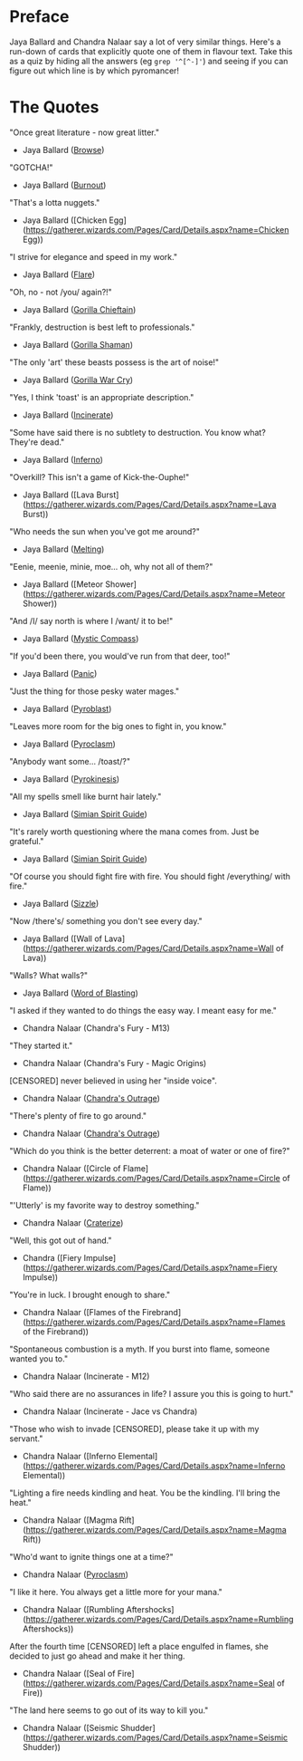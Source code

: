 Preface
=======

Jaya Ballard and Chandra Nalaar say a lot of very similar things. Here's a run-down
of cards that explicitly quote one of them in flavour text. Take this as a quiz by
hiding all the answers (eg `grep '^[^-]'`) and seeing if you can figure out which
line is by which pyromancer!

The Quotes
==========

"Once great literature - now great litter."
- Jaya Ballard ([Browse](https://gatherer.wizards.com/Pages/Card/Details.aspx?name=Browse))

"GOTCHA!"
- Jaya Ballard ([Burnout](https://gatherer.wizards.com/Pages/Card/Details.aspx?name=Burnout))

"That's a lotta nuggets."
- Jaya Ballard ([Chicken Egg](https://gatherer.wizards.com/Pages/Card/Details.aspx?name=Chicken Egg))

"I strive for elegance and speed in my work."
- Jaya Ballard ([Flare](https://gatherer.wizards.com/Pages/Card/Details.aspx?multiverseid=2621))

"Oh, no - not /you/ again?!"
- Jaya Ballard ([Gorilla Chieftain](https://gatherer.wizards.com/Pages/Card/Details.aspx?multiverseid=3143))

"Frankly, destruction is best left to professionals."
- Jaya Ballard ([Gorilla Shaman](https://gatherer.wizards.com/Pages/Card/Details.aspx?multiverseid=3171))

"The only 'art' these beasts possess is the art of noise!"
- Jaya Ballard ([Gorilla War Cry](https://gatherer.wizards.com/Pages/Card/Details.aspx?multiverseid=3173))

"Yes, I think 'toast' is an appropriate description."
- Jaya Ballard ([Incinerate](https://gatherer.wizards.com/Pages/Card/Details.aspx?multiverseid=2630))

"Some have said there is no subtlety to destruction. You know what? They're dead."
- Jaya Ballard ([Inferno](https://gatherer.wizards.com/Pages/Card/Details.aspx?name=Inferno))

"Overkill? This isn't a game of Kick-the-Ouphe!"
- Jaya Ballard ([Lava Burst](https://gatherer.wizards.com/Pages/Card/Details.aspx?name=Lava Burst))

"Who needs the sun when you've got me around?"
- Jaya Ballard ([Melting](https://gatherer.wizards.com/Pages/Card/Details.aspx?name=Melting))

"Eenie, meenie, minie, moe... oh, why not all of them?"
- Jaya Ballard ([Meteor Shower](https://gatherer.wizards.com/Pages/Card/Details.aspx?name=Meteor Shower))

"And /I/ say north is where I /want/ it to be!"
- Jaya Ballard ([Mystic Compass](https://gatherer.wizards.com/Pages/Card/Details.aspx?multiverseid=3050))

"If you'd been there, you would've run from that deer, too!"
- Jaya Ballard ([Panic](https://gatherer.wizards.com/Pages/Card/Details.aspx?name=Panic))

"Just the thing for those pesky water mages."
- Jaya Ballard ([Pyroblast](https://gatherer.wizards.com/Pages/Card/Details.aspx?multiverseid=2649))

"Leaves more room for the big ones to fight in, you know."
- Jaya Ballard ([Pyroclasm](https://gatherer.wizards.com/Pages/Card/Details.aspx?multiverseid=2650))

"Anybody want some... /toast/?"
- Jaya Ballard ([Pyrokinesis](https://gatherer.wizards.com/Pages/Card/Details.aspx?multiverseid=3180))

"All my spells smell like burnt hair lately."
- Jaya Ballard ([Simian Spirit Guide](https://gatherer.wizards.com/Pages/Card/Details.aspx?multiverseid=124474))

"It's rarely worth questioning where the mana comes from. Just be grateful."
- Jaya Ballard ([Simian Spirit Guide](https://gatherer.wizards.com/Pages/Card/Details.aspx?multiverseid=442137))

"Of course you should fight fire with fire. You should fight /everything/ with fire."
- Jaya Ballard ([Sizzle](https://gatherer.wizards.com/Pages/Card/Details.aspx?name=Sizzle))

"Now /there's/ something you don't see every day."
- Jaya Ballard ([Wall of Lava](https://gatherer.wizards.com/Pages/Card/Details.aspx?name=Wall of Lava))

"Walls? What walls?"
- Jaya Ballard ([Word of Blasting](https://gatherer.wizards.com/Pages/Card/Details.aspx?multiverseid=2660))

"I asked if they wanted to do things the easy way. I meant easy for me."
- Chandra Nalaar (Chandra's Fury - M13)

"They started it."
- Chandra Nalaar (Chandra's Fury - Magic Origins)

[CENSORED] never believed in using her "inside voice".
- Chandra Nalaar ([Chandra's Outrage](https://gatherer.wizards.com/Pages/Card/Details.aspx?multiverseid=226585))

"There's plenty of fire to go around."
- Chandra Nalaar ([Chandra's Outrage](https://gatherer.wizards.com/Pages/Card/Details.aspx?multiverseid=466884))

"Which do you think is the better deterrent: a moat of water or one of fire?"
- Chandra Nalaar ([Circle of Flame](https://gatherer.wizards.com/Pages/Card/Details.aspx?name=Circle of Flame))

"'Utterly' is my favorite way to destroy something."
- Chandra Nalaar ([Craterize](https://gatherer.wizards.com/Pages/Card/Details.aspx?name=Craterize))

"Well, this got out of hand."
- Chandra ([Fiery Impulse](https://gatherer.wizards.com/Pages/Card/Details.aspx?name=Fiery Impulse))

"You're in luck. I brought enough to share."
- Chandra Nalaar ([Flames of the Firebrand](https://gatherer.wizards.com/Pages/Card/Details.aspx?name=Flames of the Firebrand))

"Spontaneous combustion is a myth. If you burst into flame, someone wanted you to."
- Chandra Nalaar (Incinerate - M12)

"Who said there are no assurances in life? I assure you this is going to hurt."
- Chandra Nalaar (Incinerate - Jace vs Chandra)

"Those who wish to invade [CENSORED], please take it up with my servant."
- Chandra Nalaar ([Inferno Elemental](https://gatherer.wizards.com/Pages/Card/Details.aspx?name=Inferno Elemental))

"Lighting a fire needs kindling and heat. You be the kindling. I'll bring the heat."
- Chandra Nalaar ([Magma Rift](https://gatherer.wizards.com/Pages/Card/Details.aspx?name=Magma Rift))

"Who'd want to ignite things one at a time?"
- Chandra Nalaar ([Pyroclasm](https://gatherer.wizards.com/Pages/Card/Details.aspx?multiverseid=208009))

"I like it here. You always get a little more for your mana."
- Chandra Nalaar ([Rumbling Aftershocks](https://gatherer.wizards.com/Pages/Card/Details.aspx?name=Rumbling Aftershocks))

After the fourth time [CENSORED] left a place engulfed in flames, she decided to just go ahead and make it her thing.
- Chandra Nalaar ([Seal of Fire](https://gatherer.wizards.com/Pages/Card/Details.aspx?name=Seal of Fire))

"The land here seems to go out of its way to kill you."
- Chandra Nalaar ([Seismic Shudder](https://gatherer.wizards.com/Pages/Card/Details.aspx?name=Seismic Shudder))

